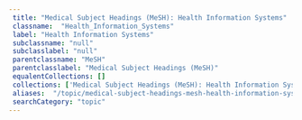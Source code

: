 ```yaml
--- 
 title: "Medical Subject Headings (MeSH): Health Information Systems" 
 classname:  "Health_Information_Systems" 
 label: "Health Information Systems" 
 subclassname: "null" 
 subclasslabel: "null" 
 parentclassname: "MeSH" 
 parentclasslabel: "Medical Subject Headings (MeSH)" 
 equalentCollections: [] 
 collections: ['Medical Subject Headings (MeSH): Health Information Systems']
 aliases:  "/topic/medical-subject-headings-mesh-health-information-systems"  
 searchCategory: "topic" 
---
```

